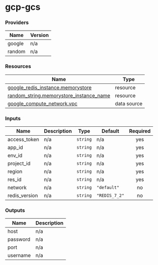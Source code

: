# gcp-gcs
<!-- BEGIN_TF_DOCS -->


### Providers

| Name | Version |
|------|---------|
| google | n/a |
| random | n/a |

### Resources

| Name | Type |
|------|------|
| [google_redis_instance.memorystore](https://registry.terraform.io/providers/hashicorp/google/latest/docs/resources/redis_instance) | resource |
| [random_string.memorystore_instance_name](https://registry.terraform.io/providers/hashicorp/random/latest/docs/resources/string) | resource |
| [google_compute_network.vpc](https://registry.terraform.io/providers/hashicorp/google/latest/docs/data-sources/compute_network) | data source |

### Inputs

| Name | Description | Type | Default | Required |
|------|-------------|------|---------|:--------:|
| access\_token | n/a | `string` | n/a | yes |
| app\_id | n/a | `string` | n/a | yes |
| env\_id | n/a | `string` | n/a | yes |
| project\_id | n/a | `string` | n/a | yes |
| region | n/a | `string` | n/a | yes |
| res\_id | n/a | `string` | n/a | yes |
| network | n/a | `string` | `"default"` | no |
| redis\_version | n/a | `string` | `"REDIS_7_2"` | no |

### Outputs

| Name | Description |
|------|-------------|
| host | n/a |
| password | n/a |
| port | n/a |
| username | n/a |
<!-- END_TF_DOCS -->